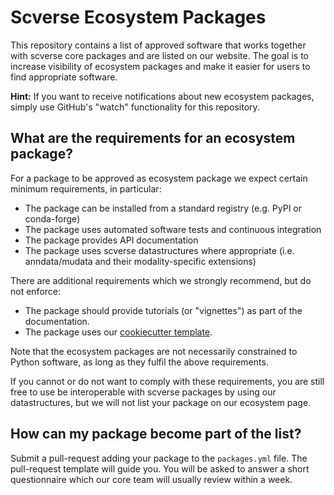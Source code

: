 # Scverse Ecosystem Packages

This repository contains a list of approved software that works together with
scverse core packages and are listed on our website. The goal is to increase
visibility of ecosystem packages and make it easier for users to find
appropriate software.

**Hint:** If you want to receive notifications about new ecosystem packages, simply
use GitHub's "watch" functionality for this repository.

## What are the requirements for an ecosystem package?

For a package to be approved as ecosystem package we expect certain minimum
requirements, in particular:

 * The package can be installed from a standard registry (e.g. PyPI or
   conda-forge)
 * The package uses automated software tests and continuous integration
 * The package provides API documentation
 * The package uses scverse datastructures where appropriate (i.e.
   anndata/mudata and their modality-specific extensions)

There are additional requirements which we strongly recommend, but do not
enforce:

 * The package should provide tutorials (or "vignettes") as part of the
   documentation.
 * The package uses our [cookiecutter
   template](https://github.com/scverse/cookiecutter-scverse).

Note that the ecosystem packages are not necessarily constrained to Python
software, as long as they fulfil the above requirements.

If you cannot or do not want to comply with these requirements, you are still
free to use be interoperable with scverse packages by using our datastructures,
but we will not list your package on our ecosystem page.

## How can my package become part of the list?

Submit a pull-request adding your package to the `packages.yml` file. The
pull-request template will guide you. You will be asked to answer a short
questionnaire which our core team will usually review within a week.
